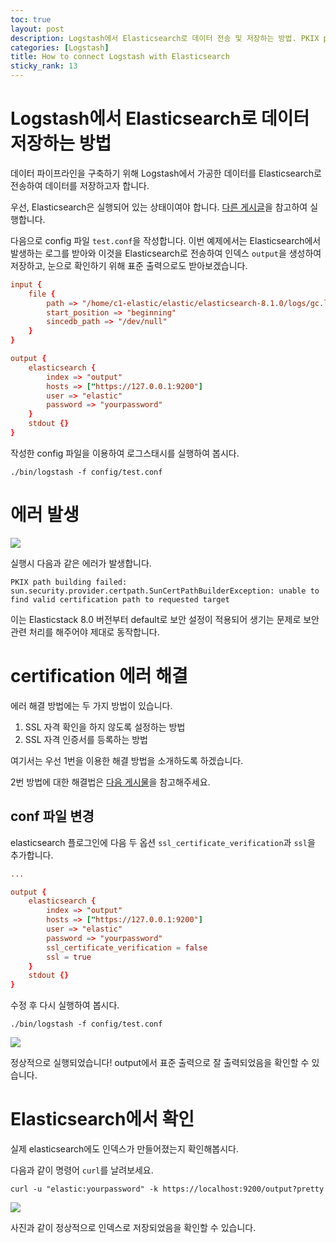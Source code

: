 ```yaml
---
toc: true
layout: post
description: Logstash에서 Elasticsearch로 데이터 전송 및 저장하는 방법. PKIX path building failed 에러 해결법.
categories: [Logstash]
title: How to connect Logstash with Elasticsearch
sticky_rank: 13
---
```


# Logstash에서 Elasticsearch로 데이터 저장하는 방법

데이터 파이프라인을 구축하기 위해 Logstash에서 가공한 데이터를 Elasticsearch로 전송하여 데이터를 저장하고자 합니다.

우선, Elasticsearch은 실행되어 있는 상태이여야 합니다. [다른 게시글](https://knu-cd2.github.io/blog/elasticsearch/kibana/2022/05/11/intergrating-elasticsearch-and-kibana.html)을 참고하여 실행합니다.

다음으로 config 파일 `test.conf`을 작성합니다. 이번 예제에서는 Elasticsearch에서 발생하는 로그를 받아와 이것을 Elasticsearch로 전송하여 인덱스 `output`을 생성하여 저장하고, 눈으로 확인하기 위해 표준 출력으로도 받아보겠습니다.

```conf
input {
    file {
        path => "/home/c1-elastic/elastic/elasticsearch-8.1.0/logs/gc.log"
        start_position => "beginning"
        sincedb_path => "/dev/null"
    }
}

output {
    elasticsearch {
        index => "output"
        hosts => ["https://127.0.0.1:9200"]
        user => "elastic"
        password => "yourpassword"
    }
    stdout {}
}
```

작성한 config 파일을 이용하여 로그스태시를 실행하여 봅시다.

```shell
./bin/logstash -f config/test.conf
```

# 에러 발생

![]({{site.baseurl}}/images/2022-05-14-logstash-to-elasticsearch/error1.png)

실행시 다음과 같은 에러가 발생합니다.

`PKIX path building failed: sun.security.provider.certpath.SunCertPathBuilderException: unable to find valid certification path to requested target`

이는 Elasticstack 8.0 버전부터 default로 보안 설정이 적용되어 생기는 문제로 보안 관련 처리를 해주어야 제대로 동작합니다.

# certification 에러 해결

에러 해결 방법에는 두 가지 방법이 있습니다.
1. SSL 자격 확인을 하지 않도록 설정하는 방법
2. SSL 자격 인증서를 등록하는 방법

여기서는 우선 1번을 이용한 해결 방법을 소개하도록 하겠습니다.

2번 방법에 대한 해결법은 [다음 게시물](https://knu-cd2.github.io/blog/logstash/2022/05/14/pkix-path-building-failed.html)을 참고해주세요.

## conf 파일 변경

elasticsearch 플로그인에 다음 두 옵션 `ssl_certificate_verification`과 `ssl`을 추가합니다.
```conf
...

output {
    elasticsearch {
        index => "output"
        hosts => ["https://127.0.0.1:9200"]
        user => "elastic"
        password => "yourpassword"
        ssl_certificate_verification = false
        ssl = true
    }
    stdout {}
}
```

수정 후 다시 실행하여 봅시다.

```shell
./bin/logstash -f config/test.conf
```

![]({{site.baseurl}}/images/2022-05-14-logstash-to-elasticsearch/done1.png)

정상적으로 실행되었습니다! output에서 표준 출력으로 잘 출력되었음을 확인할 수 있습니다.

# Elasticsearch에서 확인

실제 elasticsearch에도 인덱스가 만들어졌는지 확인해봅시다.

다음과 같이 명령어 `curl`를 날려보세요.

```shell
curl -u "elastic:yourpassword" -k https://localhost:9200/output?pretty
```

![]({{site.baseurl}}/images/2022-05-14-logstash-to-elasticsearch/done2.png)

사진과 같이 정상적으로 인덱스로 저장되었음을 확인할 수 있습니다.